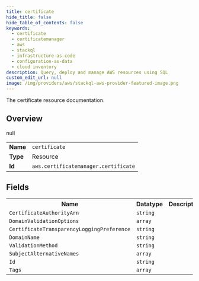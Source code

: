 ```yaml
---
title: certificate
hide_title: false
hide_table_of_contents: false
keywords:
  - certificate
  - certificatemanager
  - aws
  - stackql
  - infrastructure-as-code
  - configuration-as-data
  - cloud inventory
description: Query, deploy and manage AWS resources using SQL
custom_edit_url: null
image: /img/providers/aws/stackql-aws-provider-featured-image.png
---
```

The certificate resource documentation.

## Overview
<table><tbody>
<tr><td><b>Name</b></td><td><code>certificate</code></td></tr>
<tr><td><b>Type</b></td><td>Resource</td></tr>
null
<tr><td><b>Id</b></td><td><code>aws.certificatemanager.certificate</code></td></tr>
</tbody></table>

## Fields
<table><tbody>
<tr><th>Name</th><th>Datatype</th><th>Description</th></tr>
<tr><td><code>CertificateAuthorityArn</code></td><td><code>string</code></td><td></td></tr><tr><td><code>DomainValidationOptions</code></td><td><code>array</code></td><td></td></tr><tr><td><code>CertificateTransparencyLoggingPreference</code></td><td><code>string</code></td><td></td></tr><tr><td><code>DomainName</code></td><td><code>string</code></td><td></td></tr><tr><td><code>ValidationMethod</code></td><td><code>string</code></td><td></td></tr><tr><td><code>SubjectAlternativeNames</code></td><td><code>array</code></td><td></td></tr><tr><td><code>Id</code></td><td><code>string</code></td><td></td></tr><tr><td><code>Tags</code></td><td><code>array</code></td><td></td></tr>
</tbody></table>